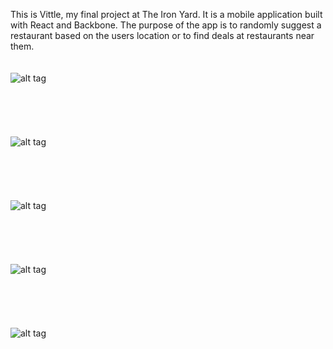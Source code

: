 This is Vittle, my final project at The Iron Yard.  It is a mobile application built with React and Backbone.  The purpose of the app is to randomly suggest a restaurant based on the users location or to find deals at restaurants near them.
<br>
<br>
<br>
![alt tag](https://cloud.githubusercontent.com/assets/11448083/11759935/0132539c-a055-11e5-9b34-f6a00727dcd7.jpg)
<br>
<br>
<br>
<br>
<br>
<br>
![alt tag](https://cloud.githubusercontent.com/assets/11448083/11759937/07350744-a055-11e5-9365-a929b7db32fe.png)
<br>
<br>
<br>
<br>
<br>
<br>
![alt tag](https://cloud.githubusercontent.com/assets/11448083/11759942/14e2889e-a055-11e5-93e1-f479332ed7c1.png)
<br>
<br>
<br>
<br>
<br>
<br>
![alt tag](https://cloud.githubusercontent.com/assets/11448083/11759945/1a1d738c-a055-11e5-9069-27c65798b6c9.png)
<br>
<br>
<br>
<br>
<br>
<br>
![alt tag](https://cloud.githubusercontent.com/assets/11448083/11759946/1e85431e-a055-11e5-8fc0-2ecfd81cd5ec.png)
